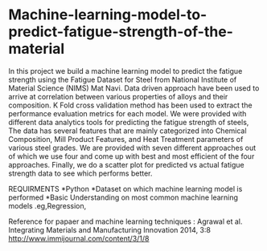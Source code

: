 # Machine-learning-model-to-predict-fatigue-strength-of-the-material
In this project we build a machine learning model to predict the fatigue strength using the Fatigue Dataset for Steel from National Institute of Material Science (NIMS) Mat Navi. Data driven approach have been used to arrive at correlation between various properties of alloys and their composition. K Fold cross validation method has been used to extract the performance evaluation metrics for each model. We were provided with different data analytics tools for predicting the fatigue strength of steels, The data has several features that are mainly categorized into Chemical Composition, Mill Product Features, and Heat Treatment parameters of various steel grades. We are provided with seven different approaches out of which we use four and come up with best and most efficient of the four approaches. Finally, we do a scatter plot for predicted vs actual fatigue strength data to see which performs better.


REQUIRMENTS
     *Python
     *Dataset on which machine learning model is performed 
     *Basic Understanding on most common machine learning models .eg,Regression, 


Reference for papaer and machine learning techniques : Agrawal et al. Integrating Materials and Manufacturing Innovation 2014, 3:8
http://www.immijournal.com/content/3/1/8
